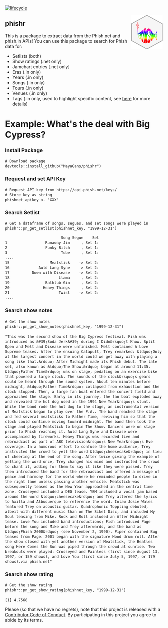 [![lifecycle](https://img.shields.io/badge/lifecycle-experimental-orange.svg)](https://www.tidyverse.org/lifecycle/#experimental)

<img align="right" width="100" height="110" src="man/phishr_hex.png">

## phishr
 
This is a package to extract data from the Phish.net and phish.in APIs! You can use this package to search for Phish data for:
 * Setlists (both)
 * Show ratings (.net only)
 * Jamchart entries [.net only]
 * Eras (.in only)
 * Years (.in only)
 * Songs (.in only)
 * Tours (.in only)
 * Venues (.in only)
 * Tags (.in only, used to highlight specific content, see [here](https://phish.in/tags) for more details)
 
 

# Example: What's the deal with Big Cypress?
 
### Install Package
```{r}
# Download package
devtools::install_github("MayaGans/phishr")
```

### Request and set API Key
```{r}
# Request API key from https://api.phish.net/keys/
# Store key as string
phishnet_apikey <- "XXX"
```

### Search Setlist
```{r}
# Get a dataframe of songs, segues, and set songs were played in
phishr::pn_get_setlist(phishnet_key, "1999-12-31")
```

```{r}
                         Song Segue    Set
1                 Runaway Jim     , Set 1:
2                 Funky Bitch     , Set 1:
3                        Tube     , Set 1:
....
15                  Meatstick    -> Set 2:
16             Auld Lang Syne     > Set 2:
17          Down with Disease    -> Set 2:
18                      Llama     , Set 2:
19                Bathtub Gin     , Set 2:
20               Heavy Things     , Set 2:
21                      Twist    -> Set 2:
....
```

### Search show notes
```{r}
# Get the show notes 
phishr::pn_get_show_notes(phishnet_key, "1999-12-31")

"This was the second show of the Big Cypress festival. Fish was introduced as &#39;Soda Jerk&#39; during I Didn&rsquo;t Know. Split Open and Melt and Disease were unfinished. Melt contained A Love Supreme teases. After the ensuing Catapult, Trey remarked: &ldquo;Only at the largest concert in the world could we get away with playing a song like that.&rdquo; After Midnight made its Phish debut. The late set, also known as &ldquo;The Show,&rdquo; began at around 11:35. &ldquo;Father Time&rdquo; was on stage, pedaling on an exercise bike that powered a large clock. The sounds of the clock&rsquo;s gears could be heard through the sound system. About ten minutes before midnight, &ldquo;Father Time&rdquo; collapsed from exhaustion and the clock stopped. Then, a large fan boat entered the concert field and approached the stage. Early in its journey, the fan boat exploded away and revealed the hot dog used in the 1994 New Year&rsquo;s stunt. While the band rode the hot dog to the stage, an instrumental version of Meatstick began to play over the P.A.. The band reached the stage and fed several meatsticks to Father Time, reviving him so that the clock could continue moving toward midnight. The band then took the stage and played Meatstick to begin The Show. Dancers were on stage prior to Phish reaching it. Auld Lang Syne and Disease were accompanied by fireworks. Heavy Things was recorded live and rebroadcast as part of ABC television&rsquo;s New Year&rsquo;s Eve coverage. In a humorous effort to confuse the home audience, Trey instructed the crowd to yell the word &ldquo;cheesecake&rdquo; in lieu of cheering at the end of the song. After twice giving the example of yelling the word once, Trey changed his mind and instructed the crowd to chant it, adding for them to say it like they were pissed. Trey then introduced the band for the rebroadcast and offered a message of peace and harmony for the world where he reminded people to drive in the right lane unless passing another vehicle. Meatstick was subsequently teased as the New Year approached in the central time zone. Crosseyed included a DEG tease. YEM included a vocal jam based around the word &ldquo;cheesecake&rdquo; and Trey altered the lyrics to Axilla and Albuquerque to reference the word. Inlaw Josie Wales featured Trey on acoustic guitar. Quadrophonic Toppling debuted, albeit with different music than on The Siket Disc, and included My Soul teasing from Mike. Rock and Roll included an After Midnight tease. Love You included band introductions; Fish introduced Page before the song and Mike and Trey afterwards, and the band as &ldquo;Phish 2000&rdquo; (see November 2, 1990). Piper contained Bug teases from Page. 2001 began with the signature Hood drum roll. After the show closed with yet another version of Meatstick, the Beatles song Here Comes the Sun was piped through the crowd at sunrise. Two breakouts were played: Crosseyed and Painless (first since August 13, 1997, or 159 shows), and Love You (first since July 5, 1997, or 179 shows).via phish.net"
```

### Search show rating
```{r}
# Get the show rating
phishr::pn_get_show_rating(phishnet_key, "1999-12-31")

[1] 4.7568
 ```

Please (so that we have no regrets), note that this project is released with a [Contributor Code of Conduct](CODE_OF_CONDUCT.md).
By participating in this project you agree to abide by its terms.
